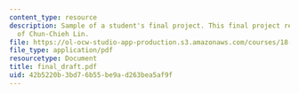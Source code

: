 ```yaml
---
content_type: resource
description: Sample of a student's final project. This final project report courtesy
  of Chun-Chieh Lin.
file: https://ol-ocw-studio-app-production.s3.amazonaws.com/courses/18-413-error-correcting-codes-laboratory-spring-2004/42b5220b3bd76b55be9ad263bea5af9f_final_draft.pdf
file_type: application/pdf
resourcetype: Document
title: final_draft.pdf
uid: 42b5220b-3bd7-6b55-be9a-d263bea5af9f
---
```

